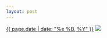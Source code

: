 ```yaml
---
layout: post
---
```


<p>
  <time><a href="/183">{{ page.date | date: "%e %B, %Y" }}</a></time>
  <a href="/183"><img src="{{ site.assets_url }}/183.jpg"/></a>
</p>
